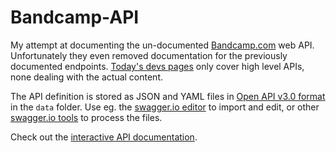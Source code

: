 # Bandcamp-API
My attempt at documenting the un-documented [Bandcamp.com](https://bandcamp.com) web API. Unfortunately they even removed documentation for the previously documented endpoints. [Today's devs pages](https://bandcamp.com/developer) only cover high level APIs, none dealing with the actual content.

The API definition is stored as JSON and YAML files in [Open API v3.0 format](https://github.com/OAI/OpenAPI-Specification/blob/master/versions/3.0.0.md) in the `data` folder. Use eg. the [swagger.io editor](https://editor.swagger.io) to import and edit, or other [swagger.io tools](https://swagger.io) to process the files.

Check out the [interactive API documentation](https://michaelherger.github.io/Bandcamp-API/).